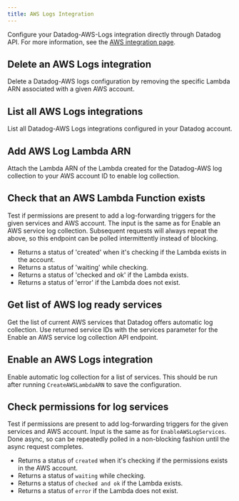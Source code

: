 ```yaml
---
title: AWS Logs Integration
---
```

Configure your Datadog-AWS-Logs integration directly through Datadog API.
For more information, see the [AWS integration page](https://docs.datadoghq.com/api/?lang=bash#integration-aws-logs).

## Delete an AWS Logs integration

Delete a Datadog-AWS logs configuration by removing the specific Lambda ARN associated with a given AWS account.

## List all AWS Logs integrations

List all Datadog-AWS Logs integrations configured in your Datadog account.

## Add AWS Log Lambda ARN

Attach the Lambda ARN of the Lambda created for the Datadog-AWS log collection to your AWS account ID to enable log collection.

## Check that an AWS Lambda Function exists

Test if permissions are present to add a log-forwarding triggers for the given services and AWS account. The input
is the same as for Enable an AWS service log collection. Subsequent requests will always repeat the above, so this
endpoint can be polled intermittently instead of blocking.

- Returns a status of 'created' when it's checking if the Lambda exists in the account.
- Returns a status of 'waiting' while checking.
- Returns a status of 'checked and ok' if the Lambda exists.
- Returns a status of 'error' if the Lambda does not exist.

## Get list of AWS log ready services

Get the list of current AWS services that Datadog offers automatic log collection. Use returned service IDs with the services parameter for the Enable an AWS service log collection API endpoint.

## Enable an AWS Logs integration

Enable automatic log collection for a list of services. This should be run after running `CreateAWSLambdaARN` to save the configuration.

## Check permissions for log services

Test if permissions are present to add log-forwarding triggers for the
given services and AWS account. Input is the same as for `EnableAWSLogServices`.
Done async, so can be repeatedly polled in a non-blocking fashion until
the async request completes.

- Returns a status of `created` when it's checking if the permissions exists
  in the AWS account.
- Returns a status of `waiting` while checking.
- Returns a status of `checked and ok` if the Lambda exists.
- Returns a status of `error` if the Lambda does not exist.

